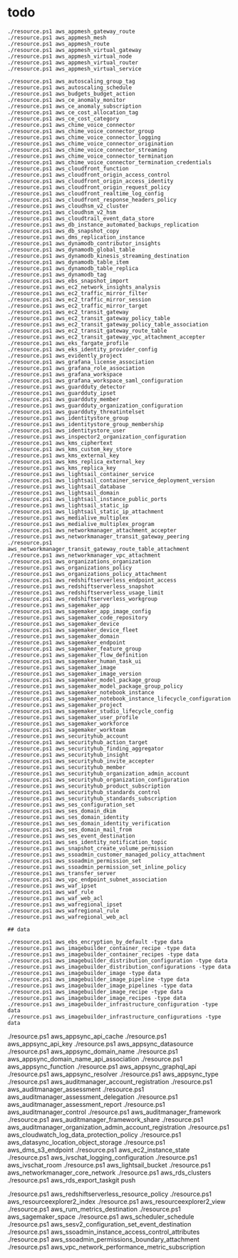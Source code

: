 # todo

```pwsh
./resource.ps1 aws_appmesh_gateway_route
./resource.ps1 aws_appmesh_mesh
./resource.ps1 aws_appmesh_route
./resource.ps1 aws_appmesh_virtual_gateway
./resource.ps1 aws_appmesh_virtual_node
./resource.ps1 aws_appmesh_virtual_router
./resource.ps1 aws_appmesh_virtual_service

./resource.ps1 aws_autoscaling_group_tag
./resource.ps1 aws_autoscaling_schedule
./resource.ps1 aws_budgets_budget_action
./resource.ps1 aws_ce_anomaly_monitor
./resource.ps1 aws_ce_anomaly_subscription
./resource.ps1 aws_ce_cost_allocation_tag
./resource.ps1 aws_ce_cost_category
./resource.ps1 aws_chime_voice_connector
./resource.ps1 aws_chime_voice_connector_group
./resource.ps1 aws_chime_voice_connector_logging
./resource.ps1 aws_chime_voice_connector_origination
./resource.ps1 aws_chime_voice_connector_streaming
./resource.ps1 aws_chime_voice_connector_termination
./resource.ps1 aws_chime_voice_connector_termination_credentials
./resource.ps1 aws_cloudfront_function
./resource.ps1 aws_cloudfront_origin_access_control
./resource.ps1 aws_cloudfront_origin_access_identity
./resource.ps1 aws_cloudfront_origin_request_policy
./resource.ps1 aws_cloudfront_realtime_log_config
./resource.ps1 aws_cloudfront_response_headers_policy
./resource.ps1 aws_cloudhsm_v2_cluster
./resource.ps1 aws_cloudhsm_v2_hsm
./resource.ps1 aws_cloudtrail_event_data_store
./resource.ps1 aws_db_instance_automated_backups_replication
./resource.ps1 aws_db_snapshot_copy
./resource.ps1 aws_dms_replication_instance
./resource.ps1 aws_dynamodb_contributor_insights
./resource.ps1 aws_dynamodb_global_table
./resource.ps1 aws_dynamodb_kinesis_streaming_destination
./resource.ps1 aws_dynamodb_table_item
./resource.ps1 aws_dynamodb_table_replica
./resource.ps1 aws_dynamodb_tag
./resource.ps1 aws_ebs_snapshot_import
./resource.ps1 aws_ec2_network_insights_analysis
./resource.ps1 aws_ec2_traffic_mirror_filter
./resource.ps1 aws_ec2_traffic_mirror_session
./resource.ps1 aws_ec2_traffic_mirror_target
./resource.ps1 aws_ec2_transit_gateway
./resource.ps1 aws_ec2_transit_gateway_policy_table
./resource.ps1 aws_ec2_transit_gateway_policy_table_association
./resource.ps1 aws_ec2_transit_gateway_route_table
./resource.ps1 aws_ec2_transit_gateway_vpc_attachment_accepter
./resource.ps1 aws_eks_fargate_profile
./resource.ps1 aws_eks_identity_provider_config
./resource.ps1 aws_evidently_project
./resource.ps1 aws_grafana_license_association
./resource.ps1 aws_grafana_role_association
./resource.ps1 aws_grafana_workspace
./resource.ps1 aws_grafana_workspace_saml_configuration
./resource.ps1 aws_guardduty_detector
./resource.ps1 aws_guardduty_ipset
./resource.ps1 aws_guardduty_member
./resource.ps1 aws_guardduty_organization_configuration
./resource.ps1 aws_guardduty_threatintelset
./resource.ps1 aws_identitystore_group
./resource.ps1 aws_identitystore_group_membership
./resource.ps1 aws_identitystore_user
./resource.ps1 aws_inspector2_organization_configuration
./resource.ps1 aws_kms_ciphertext
./resource.ps1 aws_kms_custom_key_store
./resource.ps1 aws_kms_external_key
./resource.ps1 aws_kms_replica_external_key
./resource.ps1 aws_kms_replica_key
./resource.ps1 aws_lightsail_container_service
./resource.ps1 aws_lightsail_container_service_deployment_version
./resource.ps1 aws_lightsail_database
./resource.ps1 aws_lightsail_domain
./resource.ps1 aws_lightsail_instance_public_ports
./resource.ps1 aws_lightsail_static_ip
./resource.ps1 aws_lightsail_static_ip_attachment
./resource.ps1 aws_medialive_multiplex
./resource.ps1 aws_medialive_multiplex_program
./resource.ps1 aws_networkmanager_attachment_accepter
./resource.ps1 aws_networkmanager_transit_gateway_peering
./resource.ps1 aws_networkmanager_transit_gateway_route_table_attachment
./resource.ps1 aws_networkmanager_vpc_attachment
./resource.ps1 aws_organizations_organization
./resource.ps1 aws_organizations_policy
./resource.ps1 aws_organizations_policy_attachment
./resource.ps1 aws_redshiftserverless_endpoint_access
./resource.ps1 aws_redshiftserverless_snapshot
./resource.ps1 aws_redshiftserverless_usage_limit
./resource.ps1 aws_redshiftserverless_workgroup
./resource.ps1 aws_sagemaker_app
./resource.ps1 aws_sagemaker_app_image_config
./resource.ps1 aws_sagemaker_code_repository
./resource.ps1 aws_sagemaker_device
./resource.ps1 aws_sagemaker_device_fleet
./resource.ps1 aws_sagemaker_domain
./resource.ps1 aws_sagemaker_endpoint
./resource.ps1 aws_sagemaker_feature_group
./resource.ps1 aws_sagemaker_flow_definition
./resource.ps1 aws_sagemaker_human_task_ui
./resource.ps1 aws_sagemaker_image
./resource.ps1 aws_sagemaker_image_version
./resource.ps1 aws_sagemaker_model_package_group
./resource.ps1 aws_sagemaker_model_package_group_policy
./resource.ps1 aws_sagemaker_notebook_instance
./resource.ps1 aws_sagemaker_notebook_instance_lifecycle_configuration
./resource.ps1 aws_sagemaker_project
./resource.ps1 aws_sagemaker_studio_lifecycle_config
./resource.ps1 aws_sagemaker_user_profile
./resource.ps1 aws_sagemaker_workforce
./resource.ps1 aws_sagemaker_workteam
./resource.ps1 aws_securityhub_account
./resource.ps1 aws_securityhub_action_target
./resource.ps1 aws_securityhub_finding_aggregator
./resource.ps1 aws_securityhub_insight
./resource.ps1 aws_securityhub_invite_accepter
./resource.ps1 aws_securityhub_member
./resource.ps1 aws_securityhub_organization_admin_account
./resource.ps1 aws_securityhub_organization_configuration
./resource.ps1 aws_securityhub_product_subscription
./resource.ps1 aws_securityhub_standards_control
./resource.ps1 aws_securityhub_standards_subscription
./resource.ps1 aws_ses_configuration_set
./resource.ps1 aws_ses_domain_dkim
./resource.ps1 aws_ses_domain_identity
./resource.ps1 aws_ses_domain_identity_verification
./resource.ps1 aws_ses_domain_mail_from
./resource.ps1 aws_ses_event_destination
./resource.ps1 aws_ses_identity_notification_topic
./resource.ps1 aws_snapshot_create_volume_permission
./resource.ps1 aws_ssoadmin_customer_managed_policy_attachment
./resource.ps1 aws_ssoadmin_permission_set
./resource.ps1 aws_ssoadmin_permission_set_inline_policy
./resource.ps1 aws_transfer_server
./resource.ps1 aws_vpc_endpoint_subnet_association
./resource.ps1 aws_waf_ipset
./resource.ps1 aws_waf_rule
./resource.ps1 aws_waf_web_acl
./resource.ps1 aws_wafregional_ipset
./resource.ps1 aws_wafregional_rule
./resource.ps1 aws_wafregional_web_acl

## data

./resource.ps1 aws_ebs_encryption_by_default -type data
./resource.ps1 aws_imagebuilder_container_recipe -type data
./resource.ps1 aws_imagebuilder_container_recipes -type data
./resource.ps1 aws_imagebuilder_distribution_configuration -type data
./resource.ps1 aws_imagebuilder_distribution_configurations -type data
./resource.ps1 aws_imagebuilder_image -type data
./resource.ps1 aws_imagebuilder_image_pipeline -type data
./resource.ps1 aws_imagebuilder_image_pipelines -type data
./resource.ps1 aws_imagebuilder_image_recipe -type data
./resource.ps1 aws_imagebuilder_image_recipes -type data
./resource.ps1 aws_imagebuilder_infrastructure_configuration -type data
./resource.ps1 aws_imagebuilder_infrastructure_configurations -type data
```

./resource.ps1 aws_appsync_api_cache
./resource.ps1 aws_appsync_api_key
./resource.ps1 aws_appsync_datasource
./resource.ps1 aws_appsync_domain_name
./resource.ps1 aws_appsync_domain_name_api_association
./resource.ps1 aws_appsync_function
./resource.ps1 aws_appsync_graphql_api
./resource.ps1 aws_appsync_resolver
./resource.ps1 aws_appsync_type
./resource.ps1 aws_auditmanager_account_registration
./resource.ps1 aws_auditmanager_assessment
./resource.ps1 aws_auditmanager_assessment_delegation
./resource.ps1 aws_auditmanager_assessment_report
./resource.ps1 aws_auditmanager_control
./resource.ps1 aws_auditmanager_framework
./resource.ps1 aws_auditmanager_framework_share
./resource.ps1 aws_auditmanager_organization_admin_account_registration
./resource.ps1 aws_cloudwatch_log_data_protection_policy
./resource.ps1 aws_datasync_location_object_storage
./resource.ps1 aws_dms_s3_endpoint
./resource.ps1 aws_ec2_instance_state
./resource.ps1 aws_ivschat_logging_configuration
./resource.ps1 aws_ivschat_room
./resource.ps1 aws_lightsail_bucket
./resource.ps1 aws_networkmanager_core_network
./resource.ps1 aws_rds_clusters
./resource.ps1 aws_rds_export_taskgit push

./resource.ps1 aws_redshiftserverless_resource_policy
./resource.ps1 aws_resourceexplorer2_index
./resource.ps1 aws_resourceexplorer2_view
./resource.ps1 aws_rum_metrics_destination
./resource.ps1 aws_sagemaker_space
./resource.ps1 aws_scheduler_schedule
./resource.ps1 aws_sesv2_configuration_set_event_destination
./resource.ps1 aws_ssoadmin_instance_access_control_attributes
./resource.ps1 aws_ssoadmin_permissions_boundary_attachment
./resource.ps1 aws_vpc_network_performance_metric_subscription
